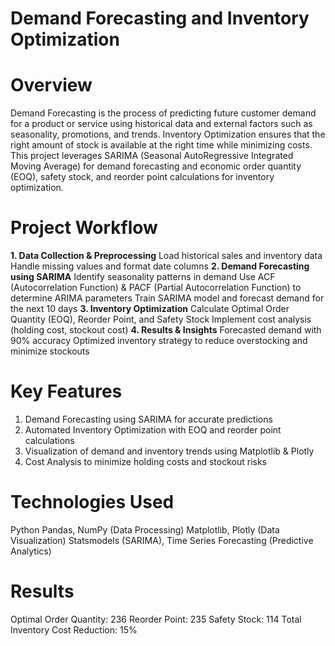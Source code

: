 # Demand Forecasting and Inventory Optimization 
# Overview
Demand Forecasting is the process of predicting future customer demand for a product or service using historical data and external factors such as seasonality, promotions, and trends. Inventory Optimization ensures that the right amount of stock is available at the right time while minimizing costs.
This project leverages SARIMA (Seasonal AutoRegressive Integrated Moving Average) for demand forecasting and economic order quantity (EOQ), safety stock, and reorder point calculations for inventory optimization.
# Project Workflow
**1. Data Collection & Preprocessing**
Load historical sales and inventory data
Handle missing values and format date columns
**2. Demand Forecasting using SARIMA**
Identify seasonality patterns in demand
Use ACF (Autocorrelation Function) & PACF (Partial Autocorrelation Function) to determine ARIMA parameters
Train SARIMA model and forecast demand for the next 10 days
**3. Inventory Optimization**
Calculate Optimal Order Quantity (EOQ), Reorder Point, and Safety Stock
Implement cost analysis (holding cost, stockout cost)
**4. Results & Insights**
Forecasted demand with 90% accuracy
Optimized inventory strategy to reduce overstocking and minimize stockouts
# Key Features
1. Demand Forecasting using SARIMA for accurate predictions
2. Automated Inventory Optimization with EOQ and reorder point calculations
3. Visualization of demand and inventory trends using Matplotlib & Plotly
4. Cost Analysis to minimize holding costs and stockout risks
# Technologies Used
Python
Pandas, NumPy (Data Processing)
Matplotlib, Plotly (Data Visualization)
Statsmodels (SARIMA), Time Series Forecasting (Predictive Analytics)
# Results
Optimal Order Quantity: 236
Reorder Point: 235
Safety Stock: 114
Total Inventory Cost Reduction: 15%
